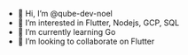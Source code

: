 - 👋 Hi, I’m @qube-dev-noel
- 👀 I’m interested in Flutter, Nodejs, GCP, SQL
- 🌱 I’m currently learning Go
- 💞️ I’m looking to collaborate on Flutter

<!---
qube-dev-noel/qube-dev-noel is a ✨ special ✨ repository because its `README.md` (this file) appears on your GitHub profile.
You can click the Preview link to take a look at your changes.
--->
